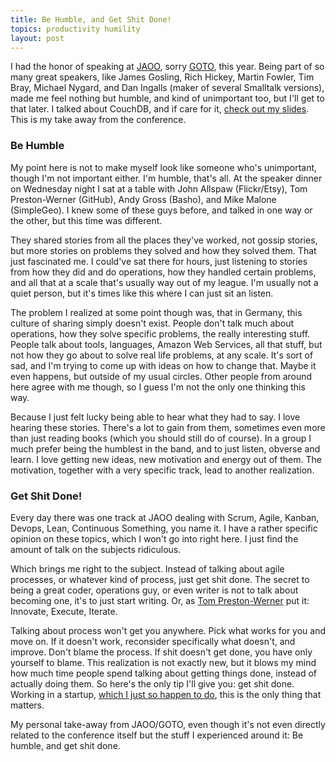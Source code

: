 ```yaml
---
title: Be Humble, and Get Shit Done!
topics: productivity humility
layout: post
---
```

I had the honor of speaking at [JAOO](http://jaoo.dk), sorry [GOTO](http://gotocon.com), this year. Being part of so
many great speakers, like James Gosling, Rich Hickey, Martin Fowler, Tim Bray, Michael Nygard, and Dan Ingalls (maker of
several Smalltalk versions), made me feel nothing but humble, and kind of unimportant too, but I'll get to that later. I
talked about CouchDB, and if care for it, [check out my slides](http://couchdb-jaoo.heroku.com). This is my take away
from the conference.

### Be Humble

My point here is not to make myself look like someone who's unimportant, though I'm not important either. I'm humble,
that's all. At the speaker dinner on Wednesday night I sat at a table with John Allspaw (Flickr/Etsy), Tom
Preston-Werner (GitHub), Andy Gross (Basho), and Mike Malone (SimpleGeo). I knew some of these guys before, and talked
in one way or the other, but this time was different.

They shared stories from all the places they've worked, not gossip stories, but more stories on problems they solved and
how they solved them. That just fascinated me. I could've sat there for hours, just listening to stories from how they
did and do operations, how they handled certain problems, and all that at a scale that's usually way out of my league.
I'm usually not a quiet person, but it's times like this where I can just sit an listen.

The problem I realized at some point though was, that in Germany, this culture of sharing simply doesn't exist. People
don't talk much about operations, how they solve specific problems, the really interesting stuff. People talk about
tools, languages, Amazon Web Services, all that stuff, but not how they go about to solve real life problems, at any
scale.  It's sort of sad, and I'm trying to come up with ideas on how to change that. Maybe it even happens, but outside
of my usual circles. Other people from around here agree with me though, so I guess I'm not the only one thinking this
way.

Because I just felt lucky being able to hear what they had to say. I love hearing these stories. There's a lot to gain
from them, sometimes even more than just reading books (which you should still do of course). In a group I much prefer
being the humblest in the band, and to just listen, obverse and learn. I love getting new ideas, new motivation and
energy out of them. The motivation, together with a very specific track, lead to another realization. 

### Get Shit Done!

Every day there was one track at JAOO dealing with Scrum, Agile, Kanban, Devops, Lean, Continuous Something, you name
it. I have a rather specific opinion on these topics, which I won't go into right here. I just find the amount of talk
on the subjects ridiculous.

Which brings me right to the subject. Instead of talking about agile processes, or whatever kind of process, just get
shit done. The secret to being a great coder, operations guy, or even writer is not to talk about becoming one, it's to
just start writing. Or, as [Tom Preston-Werner](http://vimeo.com/15556637) put it: Innovate, Execute, Iterate.

Talking about process won't get you anywhere. Pick what works for you and move on. If it doesn't work, reconsider
specifically what doesn't, and improve. Don't blame the process. If shit doesn't get done, you have only yourself to
blame. This realization is not exactly new, but it blows my mind how much time people spend talking about getting things
done, instead of actually doing them. So here's the only tip I'll give you: get shit done. Working in a startup, [which I
just so happen to do](http://scalarium.com), this is the only thing that matters.

My personal take-away from JAOO/GOTO, even though it's not even directly related to the conference itself but the stuff
I experienced around it: Be humble, and get shit done.
